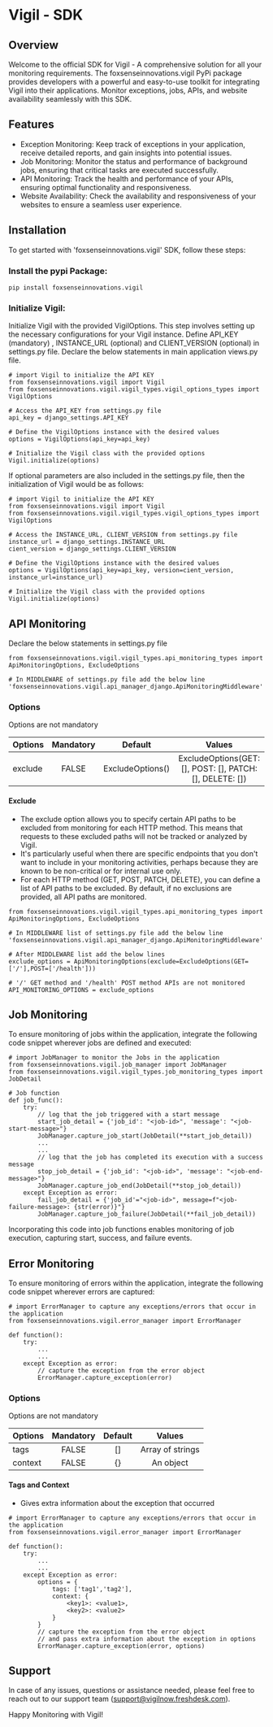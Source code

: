 # Vigil - SDK

## Overview

Welcome to the official SDK for Vigil - A comprehensive solution for all your monitoring requirements. The foxsenseinnovations.vigil PyPi package provides developers with a powerful and easy-to-use toolkit for integrating Vigil into their applications. Monitor exceptions, jobs, APIs, and website availability seamlessly with this SDK.

## Features

- Exception Monitoring: Keep track of exceptions in your application, receive detailed reports, and gain insights into potential issues.
- Job Monitoring: Monitor the status and performance of background jobs, ensuring that critical tasks are executed successfully.
- API Monitoring: Track the health and performance of your APIs, ensuring optimal functionality and responsiveness.
- Website Availability: Check the availability and responsiveness of your websites to ensure a seamless user experience.

## Installation

To get started with 'foxsenseinnovations.vigil' SDK, follow these steps:

### Install the pypi Package:

```
pip install foxsenseinnovations.vigil
```

### Initialize Vigil:

Initialize Vigil with the provided VigilOptions. This step involves setting up the necessary configurations for your Vigil instance. Define API_KEY (mandatory) , INSTANCE_URL (optional) and CLIENT_VERSION (optional) in settings.py file. Declare the below statements in main application views.py file.

```
# import Vigil to initialize the API KEY
from foxsenseinnovations.vigil import Vigil
from foxsenseinnovations.vigil.vigil_types.vigil_options_types import VigilOptions

# Access the API_KEY from settings.py file
api_key = django_settings.API_KEY

# Define the VigilOptions instance with the desired values
options = VigilOptions(api_key=api_key)

# Initialize the Vigil class with the provided options
Vigil.initialize(options)
```

If optional parameters are also included in the settings.py file, then the initialization of Vigil would be as follows:

```
# import Vigil to initialize the API KEY
from foxsenseinnovations.vigil import Vigil
from foxsenseinnovations.vigil.vigil_types.vigil_options_types import VigilOptions

# Access the INSTANCE_URL, CLIENT_VERSION from settings.py file
instance_url = django_settings.INSTANCE_URL
cient_version = django_settings.CLIENT_VERSION

# Define the VigilOptions instance with the desired values
options = VigilOptions(api_key=api_key, version=cient_version, instance_url=instance_url)

# Initialize the Vigil class with the provided options
Vigil.initialize(options)
```

## API Monitoring

Declare the below statements in settings.py file

```
from foxsenseinnovations.vigil.vigil_types.api_monitoring_types import ApiMonitoringOptions, ExcludeOptions

# In MIDDLEWARE of settings.py file add the below line
'foxsenseinnovations.vigil.api_manager_django.ApiMonitoringMiddleware'
```

### Options

Options are not mandatory

| Options | Mandatory |     Default      |                          Values                          |
| ------- | :-------: | :--------------: | :------------------------------------------------------: |
| exclude |   FALSE   | ExcludeOptions() | ExcludeOptions(GET: [], POST: [], PATCH: [], DELETE: []) |

#### Exclude

- The exclude option allows you to specify certain API paths to be excluded from monitoring for each HTTP method. This means that requests to these excluded paths will not be tracked or analyzed by Vigil.
- It's particularly useful when there are specific endpoints that you don't want to include in your monitoring activities, perhaps because they are known to be non-critical or for internal use only.
- For each HTTP method (GET, POST, PATCH, DELETE), you can define a list of API paths to be excluded. By default, if no exclusions are provided, all API paths are monitored.

```
from foxsenseinnovations.vigil.vigil_types.api_monitoring_types import ApiMonitoringOptions, ExcludeOptions

# In MIDDLEWARE list of settings.py file add the below line
'foxsenseinnovations.vigil.api_manager_django.ApiMonitoringMiddleware'

# After MIDDLEWARE list add the below lines
exclude_options = ApiMonitoringOptions(exclude=ExcludeOptions(GET=['/'],POST=['/health']))

# '/' GET method and '/health' POST method APIs are not monitored
API_MONITORING_OPTIONS = exclude_options
```

## Job Monitoring

To ensure monitoring of jobs within the application, integrate the following code snippet wherever jobs are defined and executed:

```
# import JobManager to monitor the Jobs in the application
from foxsenseinnovations.vigil.job_manager import JobManager
from foxsenseinnovations.vigil.vigil_types.job_monitoring_types import JobDetail

# Job function
def job_func():
    try:
        // log that the job triggered with a start message
        start_job_detail = {'job_id': "<job-id>", 'message': "<job-start-message>"}
        JobManager.capture_job_start(JobDetail(**start_job_detail))
        ...
        ...
        // log that the job has completed its execution with a success message
        stop_job_detail = {'job_id': "<job-id>", 'message': "<job-end-message>"}
        JobManager.capture_job_end(JobDetail(**stop_job_detail))
    except Exception as error:
        fail_job_detail = {'job_id'="<job-id>", message=f"<job-failure-message>: {str(error)}"}
        JobManager.capture_job_failure(JobDetail(**fail_job_detail))
```

Incorporating this code into job functions enables monitoring of job execution, capturing start, success, and failure events.

## Error Monitoring

To ensure monitoring of errors within the application, integrate the following code snippet wherever errors are captured:

```
# import ErrorManager to capture any exceptions/errors that occur in the application
from foxsenseinnovations.vigil.error_manager import ErrorManager

def function():
    try:
        ...
        ...
    except Exception as error:
        // capture the exception from the error object
        ErrorManager.capture_exception(error)
```

### Options

Options are not mandatory

| Options | Mandatory | Default |      Values      |
| ------- | :-------: | :-----: | :--------------: |
| tags    |   FALSE   |   []    | Array of strings |
| context |   FALSE   |   {}    |    An object     |

#### Tags and Context

- Gives extra information about the exception that occurred

```
# import ErrorManager to capture any exceptions/errors that occur in the application
from foxsenseinnovations.vigil.error_manager import ErrorManager

def function():
    try:
        ...
        ...
    except Exception as error:
        options = {
            tags: ['tag1','tag2'],
            context: {
                <key1>: <value1>,
                <key2>: <value2>
            }
        }
        // capture the exception from the error object
        // and pass extra information about the exception in options
        ErrorManager.capture_exception(error, options)
```

## Support

In case of any issues, questions or assistance needed, please feel free to reach out to our support team (support@vigilnow.freshdesk.com).

Happy Monitoring with Vigil!
